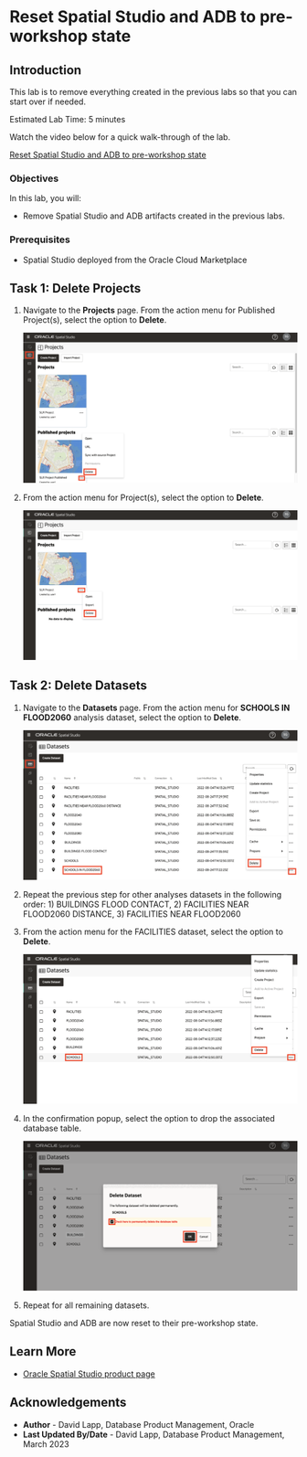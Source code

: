 # Reset Spatial Studio and ADB to pre-workshop state

## Introduction

This lab is to remove everything created in the previous labs so that you can start over if needed.

Estimated Lab Time: 5 minutes

Watch the video below for a quick walk-through of the lab.

[Reset Spatial Studio and ADB to pre-workshop state](videohub:1_h9jwq8iq)

### Objectives

In this lab, you will:

* Remove Spatial Studio and ADB artifacts created in the previous labs.

### Prerequisites

* Spatial Studio deployed from the Oracle Cloud Marketplace

<!-- *This is the "fold" - below items are collapsed by default* -->

## Task 1: Delete Projects

1. Navigate to the **Projects** page. From the action menu for Published Project(s), select the option to **Delete**.

   ![Delete published project](images/reset-01.png)

2. From the action menu for Project(s), select the option to **Delete**.

   ![Delete project](images/reset-02.png)

## Task 2: Delete Datasets

1. Navigate to the **Datasets** page. From the action menu for **SCHOOLS IN FLOOD2060** analysis dataset, select the option to **Delete**.

   ![Delete spatial analysis dataset](images/reset-03.png)

2. Repeat the previous step for other analyses datasets in the following order: 1) BUILDINGS FLOOD CONTACT, 2) FACILITIES NEAR FLOOD2060 DISTANCE,  3) FACILITIES NEAR FLOOD2060

3. From the action menu for the FACILITIES dataset, select the option to **Delete**.

   ![Delete dataset](images/reset-04.png)

4. In the confirmation popup, select the option to drop the associated database table.

   ![Confirm to delete database table](images/reset-05.png)

5. Repeat for all remaining datasets.

Spatial Studio and ADB are now reset to their pre-workshop state.

## Learn More

* [Oracle Spatial Studio product page](https://oracle.com/goto/spatial)

## Acknowledgements

* **Author** - David Lapp, Database Product Management, Oracle
* **Last Updated By/Date** - David Lapp, Database Product Management, March 2023
